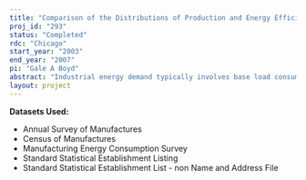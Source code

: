 ```yaml
---
title: "Comparison of the Distributions of Production and Energy Efficiency in Manufacturing: Phase II."
proj_id: "293"
status: "Completed"
rdc: "Chicago"
start_year: "2003"
end_year: "2007"
pi: "Gale A Boyd"
abstract: "Industrial energy demand typically involves base load consumption. As a result the industrial component of energy demand has important implications in evaluating energy infrastructure, i.e. oil, gas, electric power. There is growing concern that the energy infrastructure could be subject to both natural (e.g. storms or equipment failure) and manmade (e.g. terrorist) disruptions. To address the economic and human implications of such a disruption, planning agencies are taking a closer look at the energy infrastructure and its customers to assess its robustness and ability to continue vital functions as well as identify potential weaknesses. This project uses the LRD and MECS databases to estimate a distribution-company-level model of industrial energy demand for natural gas and electricity via a plant-level energy demand equation. An element unique to this study is the use of “establishment location” in a geographic information system (GIS) to create new, supplemental data on the relationship between the plant and the energy distribution system. These supplemental data are then used to improve the forecasting abilities of the econometric model. The benefits to the Census Bureau include 1) the creation of the GIS layers that can be used to access various data sources such as the LRD, MECS, and SSEL, in an intuitive visual mode which highlights spatial relationships, 2) the link across the LRD and MECS to create plant-level energy prices, and 3) the forecasting equations that can be used to impute non-response to energy questions in the ASM and MECS."
layout: project
---
```


**Datasets Used:**

  - Annual Survey of Manufactures 
  - Census of Manufactures 
  - Manufacturing Energy Consumption Survey 
  - Standard Statistical Establishment Listing 
  - Standard Statistical Establishment List - non Name and Address File 

